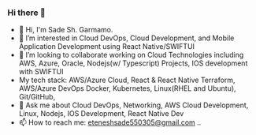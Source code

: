 ### Hi there 👋

 

- 👋 Hi, I'm Sade Sh. Garmamo.
- 👀 I’m interested in Cloud DevOps, Cloud Development, and Mobile Application Development using React Native/SWIFTUI
- 👯 I’m looking to collaborate working on Cloud Technologies including AWS, Azure, Oracle, Nodejs(w/ Typescript) Projects, IOS development with SWIFTUI
- My tech stack: AWS/Azure Cloud, React & React Native Terraform, AWS/Azure DevOps Docker, Kubernetes, Linux(RHEL and Ubuntu), Git/GitHub,
-  💬 Ask me about Cloud DevOps, Networking, AWS Cloud Development, Linux, Nodejs, IOS Development, React Native Dev
- 📫 How to reach me: eteneshsade550305@gmail.com
..
